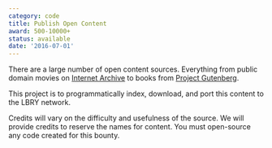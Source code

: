 ```yaml
---
category: code
title: Publish Open Content
award: 500-10000+
status: available
date: '2016-07-01'
---
```


There are a large number of open content sources. Everything from public domain movies on [Internet Archive](https://archive.org/details/movies)
to books from [Project Gutenberg](https://www.gutenberg.org/).

This project is to programmatically index, download, and port this content to the LBRY network.

Credits will vary on the difficulty and usefulness of the source. We will provide credits to reserve the names for content. You must open-source any code created for this bounty.
